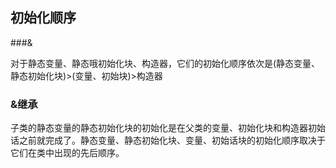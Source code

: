 ## 初始化顺序

###&

对于静态变量、静态哦初始化块、构造器，它们的初始化顺序依次是(静态变量、静态初始化块)>(变量、初始块)>构造器

### &继承

子类的静态变量的静态初始化块的初始化是在父类的变量、初始化块和构造器初始话之前就完成了。静态变量、静态初始化块、变量、初始话块的初始化顺序取决于它们在类中出现的先后顺序。